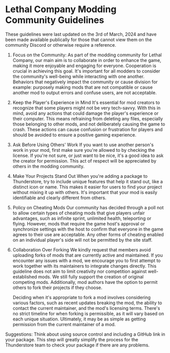 # Lethal Company Modding Community Guidelines

These guidelines were last updated on the 3rd of March, 2024 and have been made available publically for those that cannot view them on the community Discord or otherwise require a reference.

1. Focus on the Community:
As part of the modding community for Lethal Company, our main aim is to collaborate in order to enhance the game, making it more enjoyable and engaging for everyone. Cooperation is crucial in achieving this goal. It's important for all modders to consider the community's well-being while interacting with one another. Behaviors that negatively impact the community or cause division for example: purposely making mods that are not compatible or cause another mod to output errors and confuse users, are not acceptable.

2. Keep the Player's Experience in Mind
It's essential for mod creators to recognize that some players might not be very tech-savvy. With this in mind, avoid any actions that could damage the player's experience or their computer. This means refraining from deleting any files, especially those belonging to other mods, and not deliberately causing the game to crash. These actions can cause confusion or frustration for players and should be avoided to ensure a positive gaming experience.

3. Ask Before Using Others' Work
If you want to use another person's work in your mod, first make sure you're allowed to by checking the license. If you're not sure, or just want to be nice, it's a good idea to ask the creator for permission. This act of respect will be appreciated by others in the modding community.

4. Make Your Projects Stand Out
When you're adding a package to Thunderstore, try to include unique features that help it stand out, like a distinct icon or name. This makes it easier for users to find your project without mixing it up with others. It's important that your mod is easily identifiable and clearly different from others.

5. Policy on Cheating Mods
Our community has decided through a poll not to allow certain types of cheating mods that give players unfair advantages, such as infinite sprint, unlimited health, teleporting or flying. However, mods that require the game host's approval or synchronize settings with the host to confirm that everyone in the game agrees to their use are acceptable. Any other forms of cheating enabled on an individual player's side will not be permitted by the site staff.

6. Collaboration Over Forking
We kindly request that members avoid uploading forks of mods that are currently active and maintained. If you encounter any issues with a mod, we encourage you to first attempt to work together with its maintainers to integrate changes directly. This guideline does not aim to limit creativity nor competition against well-established mods. We still fully support the creation of original competing mods. Additionally, mod authors have the option to permit others to fork their projects if they choose.

    Deciding when it's appropriate to fork a mod involves considering various factors, such as recent updates breaking the mod, the ability to contact the current maintainer, and the mod's licensing terms. There's no strict timeline for when forking is permissible, as it will vary based on each unique situation. Ultimately, it may be as simple as getting permission from the current maintainer of a mod.

Suggestions:
Think about using source control and including a GitHub link in your package. This step will greatly simplify the process for the Thunderstore team to check your package if there are any problems.